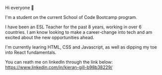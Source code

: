Hi everyone 👋

I'm a student on the current School of Code Bootcamp program.

I have been an ESL Teacher for the past 8 years, working in over 6 countries. I am know looking to make a career-change into tech and am excited about the new opportunities ahead.

I'm currently learing HTML, CSS and Javascript, as well as dipping my toe into React fundamentals.

You can reath me on linkedIn through the link below:
https://www.linkedin.com/in/kieran-gill-b98b38229/


<!-- **KieranWebDev/KieranWebDev** is a ✨ _special_ ✨ repository because its `README.md` (this file) appears on your GitHub profile.

Here are some ideas to get you started:

- 🔭 I’m currently working on ...
- 🌱 I’m currently learning ...
- 👯 I’m looking to collaborate on ...
- 🤔 I’m looking for help with ...
- 💬 Ask me about ...
- 📫 How to reach me: ...
- 😄 Pronouns: ...
- ⚡ Fun fact: ...
-->
